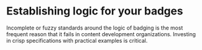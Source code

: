 # Establishing logic for your badges

Incomplete or fuzzy standards around the logic of badging is the most frequent reason that it fails in content development organizations. Investing in crisp specifications with practical examples is critical. 
